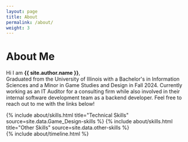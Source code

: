 ```yaml
---
layout: page
title: About
permalink: /about/
weight: 3
---
```


# **About Me**

Hi I am **{{ site.author.name }}**,<br>
Graduated from the University of Illinois with a Bachelor's in Information Sciences and a Minor in Game Studies and Design in Fall 2024. Currently working as an IT Auditor for a consulting firm while also involved in their internal software development team as a backend developer. Feel free to reach out to me with the links below!

<div class="row">
{% include about/skills.html title="Technical Skills" source=site.data.Game_Design-skills %}
{% include about/skills.html title="Other Skills" source=site.data.other-skills %}
</div>

<div class="row">
{% include about/timeline.html %}
</div>
